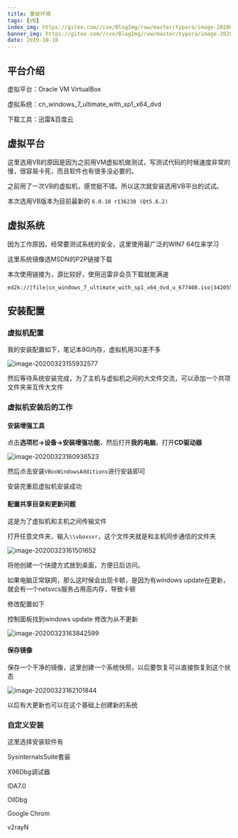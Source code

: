 ```yaml
---
title: 重装环境
tags: [VB]
index_img: https://gitee.com//cve/BlogImg/raw/master/typora/image-20200323161501652.png
banner_img: https://gitee.com//cve/BlogImg/raw/master/typora/image-20200323161501652.png
date: 2019-10-10
---
```



## 平台介绍

虚拟平台：Oracle VM VirtualBox 

虚拟系统：cn_windows_7_ultimate_with_sp1_x64_dvd

下载工具：迅雷&百度云

## 虚拟平台

这里选用VB的原因是因为之前用VM虚拟机做测试，写测试代码的时候速度非常的慢，很容易卡死，而且软件也有很多没必要的。

之前用了一次VB的虚拟机，感觉挺不错。所以这次就安装选用VB平台的试试。

本次选用VB版本为目前最新的 `6.0.18 r136238 (Qt5.6.2)`

## 虚拟系统

因为工作原因，经常要测试系统的安全，这里使用最广泛的WIN7 64位来学习

这里系统镜像选MSDN的P2P链接下载

本次使用链接为，源比较好，使用迅雷非会员下载就能满速

```
ed2k://|file|cn_windows_7_ultimate_with_sp1_x64_dvd_u_677408.iso|3420557312|B58548681854236C7939003B583A8078|/
```

## 安装配置

### 虚拟机配置

我的安装配置如下，笔记本8G内存，虚拟机用3G差不多

![image-20200323155932577](https://gitee.com//cve/BlogImg/raw/master/typora/image-20200323155932577.png)

然后等待系统安装完成，为了主机与虚拟机之间的大文件交流，可以添加一个共项文件夹来互传大文件

### 虚拟机安装后的工作

#### 安装增强工具

点击**选项栏->设备->安装增强功能**，然后打开**我的电脑**，打开**CD驱动器**

![image-20200323160936523](https://gitee.com//cve/BlogImg/raw/master/typora/image-20200323160936523.png)



然后点击安装`VBoxWindowsAdditions`进行安装即可

安装完重启虚拟机安装成功

#### 配置共享目录和更新问题

这是为了虚拟机和主机之间传输文件

打开任意文件夹，输入`\\vboxsvr`，这个文件夹就是和主机同步通信的文件夹

![image-20200323161501652](https://gitee.com//cve/BlogImg/raw/master/typora/image-20200323161501652.png)

将他创建一个快捷方式放到桌面，方便日后访问。

如果电脑正常联网，那么这时候会出现卡顿，是因为有windows update在更新，就会有一个netsvcs服务占用高内存，导致卡顿

修改配置如下

控制面板找到windows update 修改为从不更新

![image-20200323163842599](C:\Users\Cray\AppData\Roaming\Typora\typora-user-images\image-20200323163842599.png)

#### 保存镜像

保存一个干净的镜像，这里创建一个系统快照，以后要恢复可以直接恢复到这个状态

![image-20200323162101844](https://gitee.com//cve/BlogImg/raw/master/typora/image-20200323162101844.png)

以后有大更新也可以在这个基础上创建新的系统



### 自定义安装



这里选择安装软件有

SysinternalsSuite套装

X96Dbg调试器

IDA7.0

OllDbg

Google Chrom

v2rayN

 











